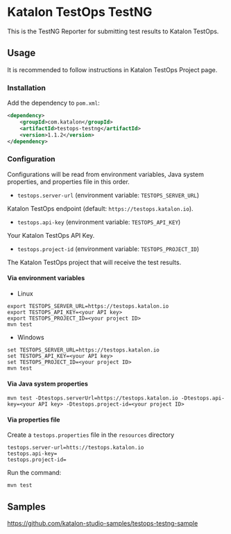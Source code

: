 # Katalon TestOps TestNG

This is the TestNG Reporter for submitting test results to Katalon TestOps.

## Usage

It is recommended to follow instructions in Katalon TestOps Project page.

### Installation

Add the dependency to `pom.xml`:

```xml
<dependency>
    <groupId>com.katalon</groupId>
    <artifactId>testops-testng</artifactId>
    <version>1.1.2</version>
</dependency>
```

### Configuration

Configurations will be read from environment variables, Java system properties, and properties file in this order.

* `testops.server-url` (environment variable: `TESTOPS_SERVER_URL`)

Katalon TestOps endpoint (default: `https://testops.katalon.io`).

* `testops.api-key` (environment variable: `TESTOPS_API_KEY`)

Your Katalon TestOps API Key.

* `testops.project-id` (environment variable: `TESTOPS_PROJECT_ID`)

The Katalon TestOps project that will receive the test results.

#### Via environment variables

* Linux

```
export TESTOPS_SERVER_URL=https://testops.katalon.io
export TESTOPS_API_KEY=<your API key>
export TESTOPS_PROJECT_ID=<your project ID>
mvn test
```

* Windows

```
set TESTOPS_SERVER_URL=https://testops.katalon.io
set TESTOPS_API_KEY=<your API key>
set TESTOPS_PROJECT_ID=<your project ID>
mvn test
```

#### Via Java system properties

```
mvn test -Dtestops.serverUrl=https://testops.katalon.io -Dtestops.api-key=<your API key> -Dtestops.project-id=<your project ID>
```

#### Via properties file

Create a `testops.properties` file in the `resources` directory

```
testops.server-url=htts://testops.katalon.io
testops.api-key=
testops.project-id=
```

Run the command:

```
mvn test
```

## Samples

https://github.com/katalon-studio-samples/testops-testng-sample
